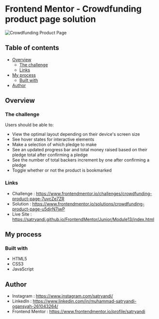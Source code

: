 # Frontend Mentor - Crowdfunding product page solution

![Crowdfunding Product Page](./images/desktop-preview.jpg)

## Table of contents

- [Overview](#overview)
  - [The challenge](#the-challenge)
  - [Links](#links)
- [My process](#my-process)
  - [Built with](#built-with)
- [Author](#author)

## Overview

### The challenge

Users should be able to:

- View the optimal layout depending on their device's screen size
- See hover states for interactive elements
- Make a selection of which pledge to make
- See an updated progress bar and total money raised based on their pledge total after confirming a pledge
- See the number of total backers increment by one after confirming a pledge
- Toggle whether or not the product is bookmarked

### Links

- Challenge : https://www.frontendmentor.io/challenges/crowdfunding-product-page-7uvcZe7ZR
- Solution : https://www.frontendmentor.io/solutions/crowdfunding-product-page-u5djrN7jwP
- Live Site : https://satryandi.github.io/FrontendMentor/Junior/Module13/index.html

## My process

### Built with

- HTML5
- CSS3
- JavaScript

## Author

- Instagram : https://www.instagram.com/satryandi/
- LinkedIn : https://www.linkedin.com/in/muhammad-satryandi-ogansyah-261043264/
- Frontend Mentor : https://www.frontendmentor.io/profile/satryandi
